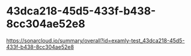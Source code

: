 # 43dca218-45d5-433f-b438-8cc304ae52e8
https://sonarcloud.io/summary/overall?id=examly-test_43dca218-45d5-433f-b438-8cc304ae52e8
